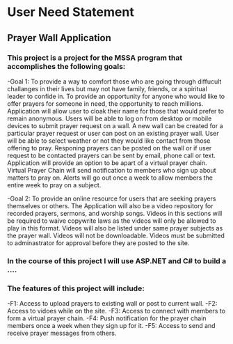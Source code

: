 # User Need Statement

## **Prayer Wall Application**


### This project is a project for the MSSA program that accomplishes the following goals:

-Goal 1: To provide a way to comfort those who are going through diffucult challanges in their lives
		 but may not have family, friends, or a spiritual leader to confide in. To provide an opportunity
		 for anyone who would like to offer prayers for someone in need, the opportunity to reach millions.
		 Application will allow user to cloak their name for those that would prefer to remain anonymous.
		 Users will be able to log on from desktop or mobile devices to submit prayer request on a wall.
		 A new wall can be created for a particular prayer request or user can post on an existing prayer wall.
		 User will be able to select weather or not they would like contact from those offering to pray.
		 Responing prayers can be posted on the wall or if user request to be contacted prayers can be sent by
		 email, phone call or text.
		 Application will provide an option to be apart of a virtual prayer chain. Virtual Prayer Chain will send
		 notification to members who sign up about matters to pray on. Alerts will go out once a week to allow 
		 members the entire week to pray on a subject.
		 
		 
-Goal 2: To provide an online resource for users that are seeking prayers themselves or others. 
		 The Application will also be a video repository for recorded prayers, sermons, and worship songs. Videos in this sections
		 will be required to waive copywrite laws as the videos will only be allowed to play in this format.
		 Videos will also be listed under same prayer subjects as the prayer wall. Videos will not be downloadable.
		 Videos must be submitted to adminastrator for approval before they are posted to the site.

### In the course of this project I will use ASP.NET and C# to build a ....

### The features of this project will include:

-F1: Access to upload prayers to existing wall or post to current wall.
-F2: Access to vidoes while on the site.
-F3: Access to connect with members to form a virtual prayer chain.
-F4: Push notification for the prayer chain members once a week when they sign up for it.
-F5: Access to send and receive prayer messages from others.